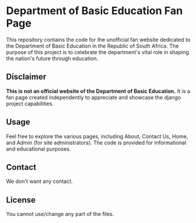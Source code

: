 # Department of Basic Education Fan Page

This repository contains the code for the unofficial fan website dedicated to the Department of Basic Education in the Republic of South Africa. The purpose of this project is to celebrate the department's vital role in shaping the nation's future through education.

## Disclaimer

**This is not an official website of the Department of Basic Education.** It is a fan page created independently to appreciate and showcase the django project capabilities.

## Usage

Feel free to explore the various pages, including About, Contact Us, Home, and Admin (for site administrators). The code is provided for informational and educational purposes.

## Contact

We don't want any contact.

## License

You cannot use/change any part of the files.
